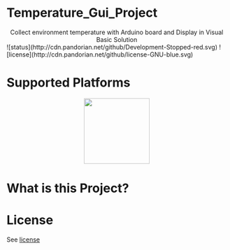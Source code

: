 # Temperature_Gui_Project
<center>Collect environment temperature with Arduino board and Display in Visual Basic Solution</center>
![status](http://cdn.pandorian.net/github/Development-Stopped-red.svg)
![license](http://cdn.pandorian.net/github/license-GNU-blue.svg)

# Supported Platforms
<center>
<img src="https://pbs.twimg.com/profile_images/571398080688181248/57UKydQS.png"width="150">
</center>

# What is this Project?

# License
See [license](https://github.com/KGkotzamanidis/Temperature_Gui_Project/blob/master/license)

